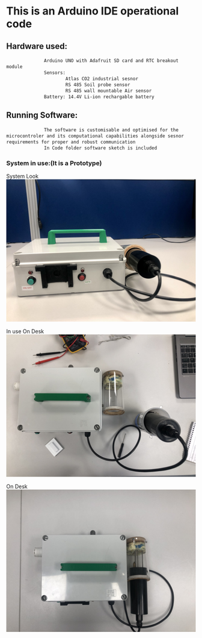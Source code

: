 # This is an Arduino IDE operational code 
## Hardware used: 
                  Arduino UNO with Adafruit SD card and RTC breakout module 
                  Sensors: 
                          Atlas CO2 industrial sesnor
                          RS 485 Soil probe sensor
                          RS 485 wall mountable Air sensor
                  Battery: 14.4V Li-ion rechargable battery 
## Running Software:
                  The software is customisable and optimised for the microcontroler and its computational capabilities alongside sesnor requirements for proper and robust communication 
                  In Code folder software sketch is included

### System in use:(It is a Prototype)
System Look
![Multisesnor system box](https://github.com/ayan-kundu/Multisensor-system-box/blob/main/Images/system.jpg)

In use On Desk
![Multisesnor system box](https://github.com/ayan-kundu/Multisensor-system-box/blob/main/Images/in%20use%20on%20desk.jpg)

On Desk
![Multisesnor system box](https://github.com/ayan-kundu/Multisensor-system-box/blob/main/Images/on%20desk.jpg)
